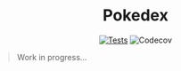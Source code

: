 <h1 align="center">
  Pokedex
</h1>

<div align="center">

  [![Tests](https://github.com/jackmiller2708/playground/actions/workflows/tests.action.yml/badge.svg?branch=main)](https://github.com/jackmiller2708/playground/actions/workflows/tests.action.yml)
  ![Codecov](https://img.shields.io/codecov/c/gh/jackmiller2708/playground?token=E924DW7VTG&logo=github&label=test%20coverage)

</div>

> Work in progress...
